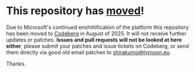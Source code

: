 # This repository has [moved](https://shirakumo.org/projects/ld45)!
Due to Microsoft's continued enshittification of the platform this repository has been moved to [Codeberg](https://shirakumo.org/projects/ld45) in August of 2025. It will not receive further updates or patches. **Issues and pull requests will not be looked at here either**, please submit your patches and issue tickets on Codeberg, or send them directly via good old email patches to [shirakumo@tymoon.eu](mailto:shirakumo@tymoon.eu).

Thanks.